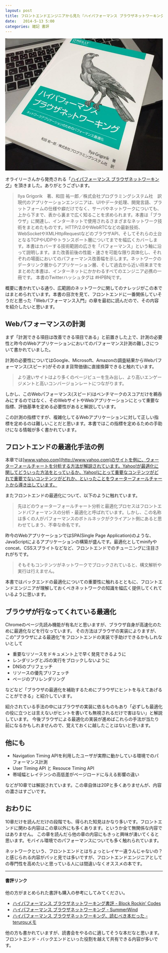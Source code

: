 ```yaml
---
layout: post
title: フロントエンドエンジニアから見た『ハイパフォーマンス ブラウザネットワーキング』
date:   2014-5-13 5:00
categories: 雑記 書評
---
```


![header_image](/img/photo/2014-5-13.png)

オライリーさんから発売される「[ハイパフォーマンス ブラウザネットワーキング](http://www.oreilly.co.jp/books/9784873116761/)」を頂きました。ありがとうございます。

> Ilya Grigorik　著、和田 祐一郎／株式会社プログラミングシステム社　訳  
> 現代のアプリケーションエンジニアは、UIやデータ処理、開発言語、プラットフォームの仕様や癖だけでなく、サーバやネットワークについても、上から下まで、表から裏まで広く知ることを求められます。本書は「ブラウザ」に関連し、インターネットで使用されるさまざまなネットワーク技術をまとめたものです。HTTP/2.0やWebRTCなどの最新技術、WebSocketやXMLHttpRequestなどのブラウザAPI、そしてそれらの土台となるTCPやUDPやトランスポート層についてまでを幅広くカバーします。本書はカバーする技術範囲の広さを「パフォーマンス」という軸に沿って説明します。また改善前後の性能・速さを可能な限り具体化し、それぞれの場面においてのパフォーマンス改善幅を示します。ネットワークのデータリンク層からアプリケーション層、そして過去から近い将来までをまとめた本書は、インターネットにかかわるすべてのエンジニア必携の一冊です。
本書のTwitterハッシュタグは #HPBNjです。

概要に書かれている通り、広範囲のネットワークに関してのナレッジがこの本ではまとめられています。本書の目次を見て、フロントエンドに一番関係していそうだと思った「Webパフォーマンス入門」の章を最初に読んだので、その内容を紹介したいと思います。

## Webパフォーマンスの計測

まず「計測できる項目は改善できる項目である」と前置きした上で、計測の必要性と昨今のWebアプリケーションにおいてのパフォーマンス計測の難しさについて書かれていました。

計測の必要性についてはGoogle、Microsoft、Amazonの調査結果からWebパフォーマンス(スピード)がそのまま貨幣価値に直接換算できると触れています。

> より速いサイトはより多くのページビューを生み出し、より高いエンゲージメントと高いコンバージョンレートにつながります。

しかし、このWebパフォーマンス(スピード)はベンチマークのスコアだけを鵜呑みにするのではなく、そのWebサイトやWebアプリケーションにとって重要な指標、評価基準を定める必要性があると解説しています。

この計測の指標ですが、複雑化してるWebアプリケーションに対して正しい指標を定めるのは難しいことだと思います。本書ではこの指標を定めるための手助けになる情報が多く書かれています。

## フロントエンドの最適化手法の例

本章では[www.yahoo.com](http://www.yahoo.com)のサイトを例に、ウォーターフォールチャートを分析する方法が解説されています。Yahoo!が最適化に関してどういった方法をとっているか、Yahoo!にとって重要なコンテンツがどれで重要でないコンテンツがどれか、といったことをウォーターフォールチャートから導き出しています。

またフロントエンドの最適化について、以下のように触れています。
> 先ほどのウォーターフォールチャート分析と最適化プロセスはフロントエンドパフォーマンスの分析・最適化と呼ばれています。しかし、この名称は多くの人がパフォーマンスのボトルネックがクライアント側にあると思わせてしまう、不幸な命名です。

昨今のWebアプリケーションではSPA(Single Page Application)のような、JavaScriptによるアプリケーションの構築が盛んです。最適化としてminifyやconcat、CSSスプライトなどなど、フロントエンドでのチューニングに注目されがちです。

> そもそもコンテンツがネットワークでブロックされていると、構文解析や実行は行えません。

本書ではバックエンドの最適化についての重要性に触れるとともに、フロントエンドエンジニアが理解しておくべきネットワークの知識を幅広く提供してくれているように思います。


## ブラウザが行なってくれている最適化

Chromeのページ先読み機能が有名だと思いますが、ブラウザ自身が高速化のために最適化などを行なっています。
その方法はブラウザの実装によりますが、この"ブラウザによる最適化"をフロントエンドの実装で手助けできるかもしれないとして

* 重要なリソースをドキュメント上で早く発見できるように
* レンダリングとJSの実行をブロックしないように
* DNSのプリフェッチ
* リソースの優先プリフェッチ
* ページのプリレンダリング

などなど「ブラウザの最適化を補助するためにブラウザにヒントを与えてあげることができる」と紹介しています。

紹介されている手法の中にはブラウザの実装に依るものもあり「必ずしも最適化の役に立つとは言えないがヒントを書いても無視されるだけで害はない」と解説しています。
今後ブラウザによる最適化の実装が進めばこれらの手法が当たり前になるかもしれませんので、覚えておくに越したことはないと思います。

## 他にも

* Navigation Timing APIを利用したユーザが実際に動かしている環境でのパフォーマンス計測
* User Timing API と Resouce Timing API
* 帯域幅とレイテンシの高低差がページロードに与える影響の違い

などが10章では解説されています。この章自体は20Pと多くありませんが、内容の濃さはすごいです。

## おわりに

10章だけを読んだだけの段階でも、得られた知見はかなり多いです。フロントエンドに関わる内容はこの章以外にも多くあります。というか全て無関係な内容ではありません。
この章を読んだら他の章の内容にもきっと興味が湧いてくると思います。モバイル環境でのパフォーマンスについても多く触れられています。

ネットワークという、フロントエンドとはちょっとレイヤー違うんじゃないの？と感じられる内容がパッと見では多いですが、フロントエンドエンジニアとしての専門性を高めたいと思っている人には間違いなくオススメの本です。



---

#### 書評リンク

他の方がまとめられた書評も購入の参考にしてみてください。

* [ハイパフォーマンス ブラウザネットワーキング書評 - Block Rockin’ Codes](http://jxck.hatenablog.com/entry/2014/05/12/HPBN)
* [ハイパフォーマンス ブラウザネットワーキング - SummerWind](http://blog.summerwind.jp/archives/2252)
* [ハイパフォーマンス ブラウザネットワーキング、読むべき本だった - terurouメモ](http://terurou.hateblo.jp/entry/2014/05/10/192403)

他の方も書かれていますが、読書会をやるのに適してそうな本だなと思います。フロントエンド・バックエンドといった役割を越えて共有できる内容が多いです。